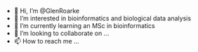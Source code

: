 - 👋 Hi, I’m @GlenRoarke
- 👀 I’m interested in bioinformatics and biological data analysis 
- 🌱 I’m currently learning an MSc in bioinformatics
- 💞️ I’m looking to collaborate on ...
- 📫 How to reach me ...

<!---
GlenRoarke/GlenRoarke is a ✨ special ✨ repository because its `README.md` (this file) appears on your GitHub profile.
You can click the Preview link to take a look at your changes.
--->
